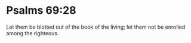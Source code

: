 # Psalms 69:28

Let them be blotted out of the book of the living; let them not be enrolled among the righteous.
